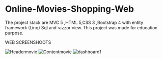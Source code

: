 # Online-Movies-Shopping-Web
The project stack are MVC 5 ,HTML 5,CSS 3 ,Bootstrap 4 with entity framework (Linq) Sql  and  razzor view.
This project was made for education purpose.

WEB SCREENSHOOTS

![Headermovie](https://user-images.githubusercontent.com/58703612/107979293-9fc6b000-6fbe-11eb-8ff9-dcac52b4b6e9.PNG)
![Contentmovie](https://user-images.githubusercontent.com/58703612/107979302-a2290a00-6fbe-11eb-8938-00bc596b69f7.PNG)
![dashboard1](https://user-images.githubusercontent.com/58703612/107979312-a81eeb00-6fbe-11eb-91db-60e450af6774.PNG)
